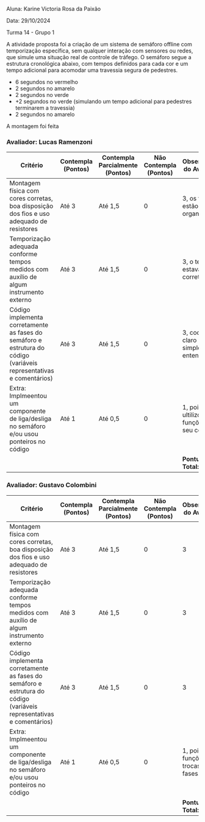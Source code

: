 Aluna: Karine Victoria Rosa da Paixão 

Data: 29/10/2024 

Turma 14 - Grupo 1 


A atividade proposta foi a criação de um sistema de semáforo offline com temporização específica, sem qualquer interação com sensores ou redes, que simule uma situação real de controle de tráfego. O semáforo segue a estrutura cronológica abaixo, com tempos definidos para cada cor e um tempo adicional para acomodar uma travessia segura de pedestres.
- 6 segundos no vermelho
- 2 segundos no amarelo
- 2 segundos no verde
- +2 segundos no verde (simulando um tempo adicional para pedestres terminarem a travessia)
- 2 segundos no amarelo

 A montagem foi feita 


### Avaliador: Lucas Ramenzoni
| Critério                                                                                                 | Contempla (Pontos) | Contempla Parcialmente (Pontos) | Não Contempla (Pontos) | Observações do Avaliador |
|---------------------------------------------------------------------------------------------------------|--------------------|----------------------------------|--------------------------|---------------------------|
| Montagem física com cores corretas, boa disposição dos fios e uso adequado de resistores                | Até 3              | Até 1,5                            | 0                        |           3, os fios estão bem organizados               |
| Temporização adequada conforme tempos medidos com auxílio de algum instrumento externo                  | Até 3              | Até 1,5                          | 0                        |            3, o tempo estava correto               |
| Código implementa corretamente as fases do semáforo e estrutura do código (variáveis representativas e comentários) | Até 3              | Até 1,5                          | 0                        |             3, codigo claro e simples de entender             |
| Extra: Implmeentou um componente de liga/desliga no semáforo e/ou usou ponteiros no código | Até 1              |  Até 0,5                         | 0                        |           1, pois ultilizou funções em seu codigo                |
|  |                                                             |  | |**Pontuação Total: 10**|


### Avaliador: Gustavo Colombini
| Critério                                                                                                 | Contempla (Pontos) | Contempla Parcialmente (Pontos) | Não Contempla (Pontos) | Observações do Avaliador |
|---------------------------------------------------------------------------------------------------------|--------------------|----------------------------------|--------------------------|---------------------------|
| Montagem física com cores corretas, boa disposição dos fios e uso adequado de resistores                | Até 3              | Até 1,5                            | 0                        |            3               |
| Temporização adequada conforme tempos medidos com auxílio de algum instrumento externo                  | Até 3              | Até 1,5                          | 0                        |             3              |
| Código implementa corretamente as fases do semáforo e estrutura do código (variáveis representativas e comentários) | Até 3              | Até 1,5                          | 0                        |             3              |
| Extra: Implmeentou um componente de liga/desliga no semáforo e/ou usou ponteiros no código | Até 1              |  Até 0,5                         | 0                        |              1, pois usou funções para trocas de fases.             |
|  |                                                             |  | |**Pontuação Total: 10**|

